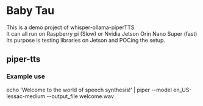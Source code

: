 # Baby Tau

This is a demo project of whisper-ollama-piperTTS  
It can all run on Raspberry pi (Slow) or Nvidia Jetson Orin Nano Super (fast)   
Its purpose is testing libraries on Jetson and POCing the setup.

## piper-tts
### Example use
echo 'Welcome to the world of speech synthesis!' | piper   --model en_US-lessac-medium   --output_file welcome.wav
